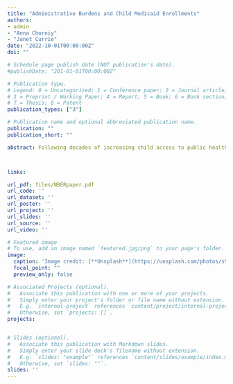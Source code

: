 ```yaml
---
title: "Administrative Burdens and Child Medicaid Enrollments"
authors:
- admin
- "Anna Chorniy"
- "Janet Currie"
date: "2022-10-01T00:00:00Z"
doi: ""

# Schedule page publish date (NOT publication's date).
#publishDate: "201-01-01T00:00:00Z"

# Publication type.
# Legend: 0 = Uncategorized; 1 = Conference paper; 2 = Journal article;
# 3 = Preprint / Working Paper; 4 = Report; 5 = Book; 6 = Book section;
# 7 = Thesis; 8 = Patent
publication_types: ["3"]

# Publication name and optional abbreviated publication name.
publication: ""
publication_short: ""

abstract: Following decades of increasing child access to public health insurance, enrollments fell in many states between 2016 and 2019 and the number of uninsured children increased. This study provides the first national, quantitative assessment of the role of several common types of administrative burdens in driving the pre-pandemic drop in child health insurance coverage. In addition, we undertake to identify the groups of children who were most affected by administrative burden. We show that regulations that increased administrative burdens placed on families reduced public health insurance coverage by a mean of 5.4 percent within the year following the implementation of these changes. Declines were largest for children without college educated parents, Hispanic families, and families with non-citizen parents. Declines in insurance coverage have been temporarily arrested by federal measures taken in response to the COVID-19 public health emergency. But unless policies increasing administrative burden are reconsidered, the decline in children’s public health insurance enrollments is likely to resume when the emergency declaration is lifted.



links:

url_pdf: files/NBERpaper.pdf
url_code: ''
url_dataset: ''
url_poster: ''
url_project: ''
url_slides: ''
url_source: ''
url_video: ''

# Featured image
# To use, add an image named `featured.jpg/png` to your page's folder. 
image:
  caption: 'Image credit: [**Unsplash**](https://unsplash.com/photos/s9CC2SKySJM)'
  focal_point: ""
  preview_only: false

# Associated Projects (optional).
#   Associate this publication with one or more of your projects.
#   Simply enter your project's folder or file name without extension.
#   E.g. `internal-project` references `content/project/internal-project/index.md`.
#   Otherwise, set `projects: []`.
projects:


# Slides (optional).
#   Associate this publication with Markdown slides.
#   Simply enter your slide deck's filename without extension.
#   E.g. `slides: "example"` references `content/slides/example/index.md`.
#   Otherwise, set `slides: ""`.
slides: ''
---
```


